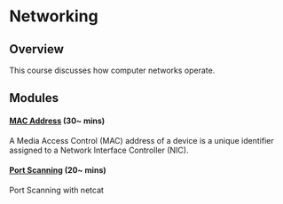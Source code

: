 <!--PROPS
{
    "modules": [
        "./topics/networking/modules/mac-address",
        "./topics/netcat/modules/port-scanning"
    ]
}
-->
# Networking
## Overview
This course discusses how computer networks operate.
<!--MODULES_START-->
## Modules
#### [MAC Address](./topics/networking/modules/mac-address) (30~ mins) 
A Media Access Control (MAC) address of a device is a unique identifier assigned to a Network Interface Controller (NIC).
#### [Port Scanning](./topics/netcat/modules/port-scanning) (20~ mins) 
Port Scanning with netcat
<!--MODULES_END-->